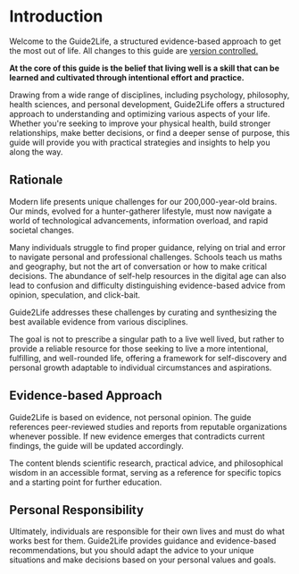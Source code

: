 # Introduction
Welcome to the Guide2Life, a structured evidence-based approach to get the most out of life. All changes to this guide are [version controlled.](https://github.com/emanuelefaja/howtolive)

**At the core of this guide is the belief that living well is a skill that can be learned and cultivated through intentional effort and practice.**

Drawing from a wide range of disciplines, including psychology, philosophy, health sciences, and personal development, Guide2Life offers a structured approach to understanding and optimizing various aspects of your life. Whether you're seeking to improve your physical health, build stronger relationships, make better decisions, or find a deeper sense of purpose, this guide will provide you with practical strategies and insights to help you along the way.

## Rationale

Modern life presents unique challenges for our 200,000-year-old brains. Our minds, evolved for a hunter-gatherer lifestyle, must now navigate a world of technological advancements, information overload, and rapid societal changes. 

Many individuals struggle to find proper guidance, relying on trial and error to navigate personal and professional challenges. Schools teach us maths and geography, but not the art of conversation or how to make critical decisions. The abundance of self-help resources in the digital age can also lead to confusion and difficulty distinguishing evidence-based advice from opinion, speculation, and click-bait.

Guide2Life addresses these challenges by curating and synthesizing the best available evidence from various disciplines. 

The goal is not to prescribe a singular path to a live well lived, but rather to provide a reliable resource for those seeking to live a more intentional, fulfilling, and well-rounded life, offering a framework for self-discovery and personal growth adaptable to individual circumstances and aspirations.

## Evidence-based Approach
Guide2Life is based on evidence, not personal opinion. The guide references peer-reviewed studies and reports from reputable organizations whenever possible. If new evidence emerges that contradicts current findings, the guide will be updated accordingly.

The content blends scientific research, practical advice, and philosophical wisdom in an accessible format, serving as a reference for specific topics and a starting point for further education.

## Personal Responsibility
Ultimately, individuals are responsible for their own lives and must do what works best for them. Guide2Life provides guidance and evidence-based recommendations, but you should adapt the advice to your unique situations and make decisions based on your personal values and goals.
